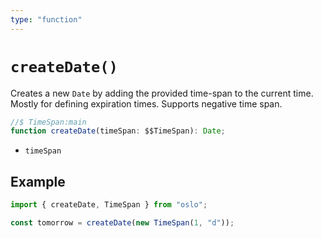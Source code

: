 ```yaml
---
type: "function"
---
```


# `createDate()`

Creates a new `Date` by adding the provided time-span to the current time. Mostly for defining expiration times. Supports negative time span.

```ts
//$ TimeSpan:main
function createDate(timeSpan: $$TimeSpan): Date;
```

- `timeSpan`

## Example

```ts
import { createDate, TimeSpan } from "oslo";

const tomorrow = createDate(new TimeSpan(1, "d"));
```
